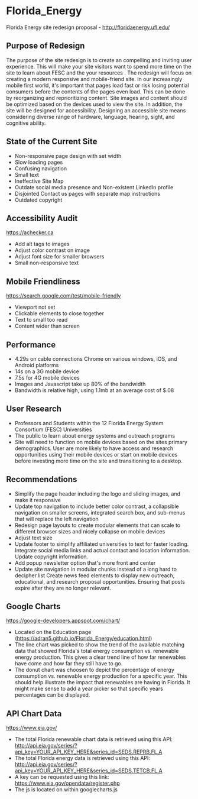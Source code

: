 # Florida_Energy
Florida Energy site redesign proposal - http://floridaenergy.ufl.edu/


## Purpose of Redesign

The purpose of the site redesign is to create an compelling and inviting user experience. This will make your site visitors want to spend more time on the site to learn about FESC and the your resources . The redesign will focus on creating a modern responsive and mobile-friend site. In our increasingly mobile first world, it's important that pages load fast or risk losing potential consumers before the contents of the pages even load. This can be done by reorganizing and reprioritizing content. Site images and content should be optimized based on the devices used to view the site. In addition, the site will be designed for accessibility. Designing an accessible site means considering diverse range of hardware, language, hearing, sight, and cognitive ability. 

## State of the Current Site 
* Non-responsive page design with set width
* Slow loading pages
* Confusing navigation
* Small text
* Ineffective Site Map
* Outdate social media presence and Non-existent LinkedIn profile
* Disjointed Contact us pages with separate map instructions
* Outdated copyright
	
## Accessibility Audit 
https://achecker.ca
* Add alt tags to images
* Adjust color contrast on image
* Adjust font size for smaller browsers
* Small non-responsive text

## Mobile Friendliness
https://search.google.com/test/mobile-friendly
* Viewport not set
* Clickable elements to close together
* Text to small too read
* Content wider than screen

## Performance
* 4.29s on cable connections Chrome on various windows, iOS, and Android platforms
* 14s on a 3G mobile device
* 7.5s for 4G mobile devices
* Images and Javascript take up 80% of the bandwidth
* Bandwidth is relative high, using 1.1mb at an average cost of $.08
	
## User Research 
* Professors and Students within the 12 Florida Energy System Consortium (FESC) Universities
* The public to learn about energy systems and outreach programs
* Site will need to function on mobile devices based on the sites primary demographics. User are more likely to have access and research opportunities using their mobile devices or start on mobile devices before investing more time on the site and transitioning to a desktop.

## Recommendations
* Simplify the page header including the logo and sliding images, and make it responsive
* Update top navigation to include better color contrast, a collapsible navigation on smaller screens, integrated search box, and sub-menus that will replace the left navigation
* Redesign page layouts to create modular elements that can scale to different browser sizes and nicely collapse on mobile devices
* Adjust text size
* Update footer to simplify affiliated universities to text for faster loading. Integrate social media links and actual contact and location information. Update copyright information.
* Add popup newsletter option that's more front and center
* Update site navigation in modular chunks instead of a long hard to decipher list
Create news feed elements to display new outreach, educational, and research proposal opportunities. Ensuring that posts expire after they are no longer relevant. 

## Google Charts
https://google-developers.appspot.com/chart/
* Located on the Education page (https://adran5.github.io/Florida_Energy/education.html)
* The line chart was picked to show the trend of the available matching data that showed Florida's total energy consumption vs. renewable energy production. This gives a clear trend line of how far renewables have come and how far they still have to go.
* The donut chart was choosen to depict the percentage of energy consumption vs. renewable energy production for a specific year. This should help illustrate the impact that renewables are having in Florida. It might make sense to add a year picker so that specific years percentages can be displayed. 

## API Chart Data
https://www.eia.gov/
* The total Florida renewable chart data is retrieved using this API: http://api.eia.gov/series/?api_key=YOUR_API_KEY_HERE&series_id=SEDS.REPRB.FL.A
* The total Florida energy data is retrieved using this API: http://api.eia.gov/series/?api_key=YOUR_API_KEY_HERE&series_id=SEDS.TETCB.FL.A
* A key can be requested using this link: https://www.eia.gov/opendata/register.php
* The js is located on within googlecharts.js
